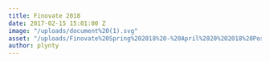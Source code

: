 ```yaml
---
title: Finovate 2018
date: 2017-02-15 15:01:00 Z
image: "/uploads/document%20(1).svg"
asset: "/uploads/Finovate%20Spring%202018%20-%20April%2020%202018%20Post.pdf"
author: plynty
---
```


